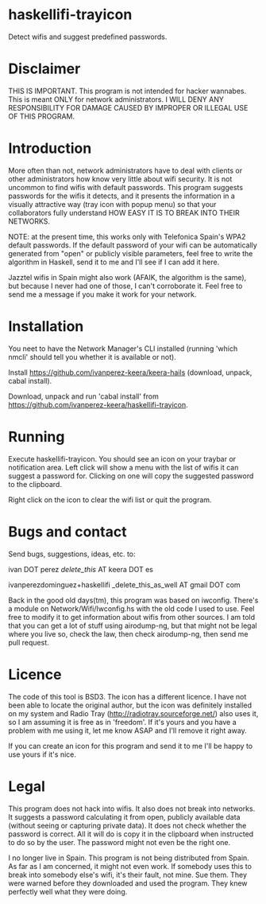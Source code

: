 haskellifi-trayicon
===================

Detect wifis and suggest predefined passwords.

Disclaimer
==========

THIS IS IMPORTANT. This program is not intended for hacker wannabes.  This is
meant ONLY for network administrators. I WILL DENY ANY RESPONSIBILITY FOR 
DAMAGE CAUSED BY IMPROPER OR ILLEGAL USE OF THIS PROGRAM.

Introduction
============

More often than not, network administrators have to deal with clients or other
administrators how know very little about wifi security. It is not uncommon to
find wifis with default passwords. This program suggests passwords for the
wifis it detects, and it presents the information in a visually attractive way
(tray icon with popup menu) so that your collaborators fully understand HOW
EASY IT IS TO BREAK INTO THEIR NETWORKS.

NOTE: at the present time, this works only with Telefonica Spain's WPA2
default passwords. If the default password of your wifi can be automatically
generated from "open" or publicly visible parameters, feel free to write the
algorithm in Haskell, send it to me and I'll see if I can add it here.

Jazztel wifis in Spain might also work (AFAIK, the algorithm is the same), but
because I never had one of those, I can't corroborate it. Feel free to send me
a message if you make it work for your network.

Installation
============
You neet to have the Network Manager's CLI installed (running 'which nmcli'
should tell you whether it is available or not).

Install https://github.com/ivanperez-keera/keera-hails (download, unpack, cabal
install).

Download, unpack and run 'cabal install' from
https://github.com/ivanperez-keera/haskellifi-trayicon.

Running
=======
Execute haskellifi-trayicon. You should see an icon on your traybar or
notification area.  Left click will show a menu with the list of wifis it can
suggest a password for. Clicking on one will copy the suggested password to the
clipboard.

Right click on the icon to clear the wifi list or quit the program.

Bugs and contact
================
Send bugs, suggestions, ideas, etc. to:

ivan DOT perez _delete_this_ AT keera DOT es

ivanperezdominguez+haskellifi _delete_this_as_well AT gmail DOT com

Back in the good old days(tm), this program was based on iwconfig. There's a
module on Network/Wifi/Iwconfig.hs with the old code I used to use. Feel free
to modify it to get information about wifis from other sources. I am told that
you can get a lot of stuff using airodump-ng, but that might not be legal where
you live so, check the law, then check airodump-ng, then send me pull request.

Licence
=======
The code of this tool is BSD3. The icon has a different licence. I have not been
able to locate the original author, but the icon was definitely installed on my
system and Radio Tray (http://radiotray.sourceforge.net/) also uses it, so I am
assuming it is free as in 'freedom'. If it's yours and you have a problem with
me using it, let me know ASAP and I'll remove it right away.

If you can create an icon for this program and send it to me I'll be happy to
use yours if it's nice.

Legal
=====
This program does not hack into wifis. It also does not break into networks. It
suggests a password calculating it from open, publicly available data (without
seeing or capturing private data). It does not check whether the password is
correct. All it will do is copy it in the clipboard when instructed to do so by
the user. The password might not even be the right one.

I no longer live in Spain. This program is not being distributed from Spain.
As far as I am concerned, it might not even work. If somebody uses this to
break into somebody else's wifi, it's their fault, not mine. Sue them. They
were warned before they downloaded and used the program. They knew perfectly
well what they were doing.
